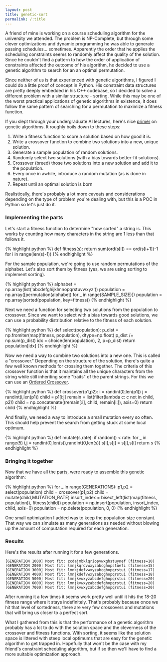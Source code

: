 ```yaml
---
layout: post
title: genetic-sort
permalink: /:title
---
```


A friend of mine is working on a course scheduling algorithm for the university
we attended. The problem is NP-Complete, but through some clever optimizations
and dynamic programming he was able to generate passing schedules... sometimes.
Apparently the order that he applies the scheduling constraints seems to randomly
affect the quality of the solution. Since he couldn't find a pattern to how
the order of application of constraints affected the outcome of his algorithm,
he decided to use a genetic algorithm to search for an an optimal permutation.
</p>

<!-- more --> 
 
Since neither of us is that experienced with genetic algorithms, I figured I could
do a little proof of concept in Python. His constraint data structures are
pretty deeply embedded in his C++ codebase, so I decided to solve a different
problem with a similar structure - sorting. While this may be one of the worst
practical applications of genetic algorithms in existence, it does follow the
same pattern of searching for a permutation to maximize a fitness function.
 
If you slept through your undergraduate AI lectures, here's nice [primer](http://www.ai-junkie.com/ga/intro/gat1.html)
on genetic algorithms. It roughly boils down to these steps:
 
1. Write a fitness function to score a solution based on how good it is.
2. Write a crossover function to combine two solutions into a new, unique solution.
3. Generate a sample population of random solutions.
4. Randomly select two solutions (with a bias towards better-fit solutions).
5. Crossover (breed) those two solutions into a new solution and add it to the population.
6. Every once in awhile, introduce a random mutation (as is done in nature).
7. Repeat until an optimal solution is born
 
Realistically, there's probably a lot more caveats and considerations depending on
the type of problem you're dealing with, but this is a POC in Python so let's just
do it.
 
### Implementing the parts
 
Let's start a fitness function to determine "how sorted" a string is.
This works by counting how many characters in the string are 1 less than
that follows it.
 
{% highlight python %}
def fitness(s):
    return sum(ord(s[i]) == ord(s[i+1])-1 for i in range(len(s)-1))
{% endhighlight %}
 
For the sample population, we're going to use random permutations of the alphabet.
Let's also sort them by fitness (yes, we are using sorting to implement sorting).
 
{% highlight python %}
alphabet = np.array(list('abcdefghijklmnopqrstuvwxyz'))
population = np.array([permutation(alphabet) for _ in range(SAMPLE_SIZE)])
population = np.array(sorted(population, key=fitness))
{% endhighlight %}
 
Next we need a function for selecting two solutions from the population
to crossover. Since we want to select with a bias towards good solutions,
we can use a probability distribution relative to the fitness of each solution.
 
{% highlight python %}
def select(population):
    p_dist = np.fromiter(map(fitness, population), dtype=np.float)
    p_dist /= np.sum(p_dist)
    idx = choice(len(population), 2, p=p_dist)
    return population[idx]
{% endhighlight %}
 
Now we need a way to combine two solutions into a new one. This is called
a "crossover." Depending on the structure of the solution, there's quite a
few well known methods for crossing them together. The criteria of this
crossover function is that it maintains all the unique characters from
the string while still inheriting some "traits" of the parent strings.
For this we can use an [Ordered Crossover](https://stackoverflow.com/a/26521576/2945912).
 
{% highlight python %}
def crossover(p1,p2):
    i = randint(0,len(p1))
    j = randint(i,len(p1))
    child = p1[i:j]
    remain = list(filter(lambda c: c not in child, p2))
    child = np.concatenate((remain[:i], child, remain[i:]), axis=0)
    return child
{% endhighlight %}
 
And finally, we need a way to introduce a small mutation every so often.
This should help prevent the search from getting stuck at some local
optimum.
 
{% highlight python %}
def mutate(s,rate):
    if random() < rate:
        for _ in range(5)
          i,j = randint(0,len(s)),randint(0,len(s))
          s[i],s[j] = s[j],s[i]
    return s
{% endhighlight %}
 
### Bringing it together
 
Now that we have all the parts, were ready to assemble this genetic algorithm:
 
{% highlight python %}
for _ in range(GENERATIONS):
    p1,p2 = select(population)
    child = crossover(p1,p2)
    child = mutate(child,MUTATION_RATE)
    insort_index = bisect_left(list(map(fitness, population)), fitness(child))
    population = np.insert(population, insort_index, child, axis=0)
    population = np.delete(population, 0, 0)
{% endhighlight %}
 
One small optimization I added was to keep the population size constant. That way
we can simulate as many generations as needed without blowing up the amount of
computation required for each generation.
 
### Results
 
Here's the results after running it for a few generations.
 
```
[GENERATION 1000] Most fit: zcdajmbklqriopvwxghstuynef (fitness=10)
[GENERATION 2000] Most fit: lmnjkqrdvwxyzabcghopstuefi (fitness=15)
[GENERATION 3000] Most fit: lmnkjdefvwxyzabcghopqrstui (fitness=17)
[GENERATION 4000] Most fit: lmnjkdefvwxyzabcghopqrstui (fitness=18)
[GENERATION 5000] Most fit: lmnjkvwxyzabcdefghopqrstui (fitness=20)
[GENERATION 6000] Most fit: lmnjkvwxyzabcdefghopqrstui (fitness=20)
[GENERATION 7000] Most fit: lmnjkvwxyzabcdefghopqrstui (fitness=20)
```
 
After running it a few times it seems work pretty well until it hits the 18-20
fitness range where it stays indefinitely. That's probably because once we
hit that level of sortedness, there are very few crossovers and mutations
that will bring us closer to a perfect sort.
 
What I gathered from this is that the performance of a genetic algorithm
probably has a lot to do with the solution space and the cleverness of
the crossover and fitness functions. With sorting, it seems like the
solution space is littered with steep local optimums that are easy
for the genetic algorithm to get trapped in. Hopefully that won't be
the case with my friend's constraint scheduling algorithm, but if so
then we'll have to find a more suitable optimization approach.
 

